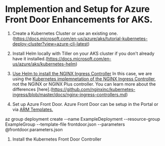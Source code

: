 # Implemention and Setup for Azure Front Door Enhancements for AKS.

1. Create a Kubernetes Cluster or use an existing one. (https://docs.microsoft.com/en-us/azure/aks/tutorial-kubernetes-deploy-cluster?view=azure-cli-latest)

1. Install Helm locally with Tiller on your AKS cluster if you don't already have it installed.(https://docs.microsoft.com/en-us/azure/aks/kubernetes-helm)

1. [Use Helm to install the NGINX Ingress Controller](https://docs.microsoft.com/en-us/azure/aks/ingress-basic) In this case, we are using the [Kubernetes implemnetation of the NGINX Ingress Controller](https://github.com/kubernetes/ingress-nginx), not the NGINX or NGINX Plus controller.  You can learn more about the differences [here].(https://github.com/nginxinc/kubernetes-ingress/blob/master/docs/nginx-ingress-controllers.md)

1. Set up Azure Front Door.  Azure Front Door can be setup in the Portal or via [ARM Templates.](https://docs.microsoft.com/en-us/azure/frontdoor/front-door-quickstart-template-samples)

az group deployment create --name ExampleDeployment --resource-group ExampleGroup --template-file frontdoor.json --parameters @frontdoor.parameters.json

1. Install the Kubernetes Front Door Controller

